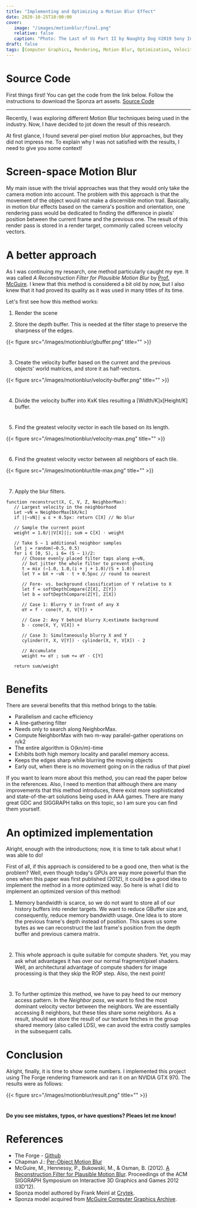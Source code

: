 ```yaml
---
title: "Implementing and Optimizing a Motion Blur Effect"
date: 2020-10-25T10:00:00
cover:
   image: "/images/motionblur/final.png"
   relative: false
   caption: "Photo: The Last of Us Part II by Naughty Dog ©2019 Sony Interactive Entertainment."
draft: false
tags: [Computer Graphics, Rendering, Motion Blur, Optimization, Velocity Buffer]
---
```


# Source Code
First things first! You can get the code from the link below. Follow the instructions to download the Sponza art assets. 
[Source Code](https://github.com/AminAliari/motion-blur)

---

Recently, I was exploring different Motion Blur techniques being used in the industry. Now, I have decided to jot down the result of this research.

At first glance, I found several per-pixel motion blur approaches, but they did not impress me. To explain why I was not satisfied with the results, I need to give you some context!

# Screen-space Motion Blur
My main issue with the trivial approaches was that they would only take the camera motion into account. The problem with this approach is that the movement of the object would not make a discernible motion trail. Basically, in motion blur effects based on the camera's position and orientation, one rendering pass would be dedicated to finding the difference in pixels' position between the current frame and the previous one. The result of this render pass is stored in a render target, commonly called screen velocity vectors.

# A better approach
As I was continuing my research, one method particularly caught my eye. It was called *A Reconstruction Filter for Plausible Motion Blur* by [Prof. McGuire](https://casual-effects.com/research/McGuire2012Blur/index.html). I knew that this method is considered a bit old by now, but I also knew that it had proved its quality as it was used in many titles of its time.

Let's first see how this method works:

1. Render the scene

2. Store the depth buffer. This is needed at the filter stage to preserve the sharpness of the edges.

{{< figure src="/images/motionblur/gbuffer.png" title="" >}}

#

3. Create the velocity buffer based on the current and the previous objects' world matrices, and store it as half-vectors.

{{< figure src="/images/motionblur/velocity-buffer.png" title="" >}}

#

4. Divide the velocity buffer into KxK tiles resulting a [Width/K]x[Height/K] buffer.

#

5. Find the greatest velocity vector in each tile based on its length.

{{< figure src="/images/motionblur/velocity-max.png" title="" >}}

#

6. Find the greatest velocity vector between all neighbors of each tile.

{{< figure src="/images/motionblur/tile-max.png" title="" >}}

#

7. Apply the blur filters.

```
function reconstruct(X, C, V, Z, NeighborMax):
   // Largest velocity in the neighborhood
   Let ~vN = NeighborMax[bX/kc]   
   if ||~vN|| ≤ ε + 0.5px: return C[X] // No blur

   // Sample the current point
   weight = 1.0/||V[X]||; sum = C[X] · weight
   
   // Take S − 1 additional neighbor samples
   let j = random(−0.5, 0.5)
   for i ∈ [0, S), i 6= (S − 1)/2:
      // Choose evenly placed filter taps along ±~vN,
      // but jitter the whole filter to prevent ghosting
      t = mix (−1.0, 1.0,(i + j + 1.0)/(S + 1.0))
      let Y = bX + ~vN · t + 0.5pxc // round to nearest

      // Fore- vs. background classification of Y relative to X
      let f = softDepthCompare(Z[X], Z[Y])
      let b = softDepthCompare(Z[Y], Z[X])

      // Case 1: Blurry Y in front of any X
      αY = f · cone(Y, X, V[Y]) +

      // Case 2: Any Y behind blurry X;estimate background
      b · cone(X, Y, V[X]) +

      // Case 3: Simultaneously blurry X and Y
      cylinder(Y, X, V[Y]) · cylinder(X, Y, V[X]) · 2

      // Accumulate
      weight += αY ; sum += αY · C[Y]

   return sum/weight
```

# Benefits

There are several benefits that this method brings to the table.

- Parallelism and cache efficiency
- A line-gathering filter
- Needs only to search along NeighborMax.
- Compute NeighborMax with two m-way parallel-gather operations on n/k2
- The entire algorithm is O(kn/m)-time
- Exhibits both high memory locality and parallel memory access.
- Keeps the edges sharp while blurring the moving objects
- Early out, when there is no movement going on in the radius of that pixel

If you want to learn more about this method, you can read the paper below in the references. Also, I need to mention that although there are many improvements that this method introduces, there exist more sophisticated and state-of-the-art solutions being used in AAA games. There are many great GDC and SIGGRAPH talks on this topic, so I am sure you can find them yourself.

####

# An optimized implementation
Alright, enough with the introductions; now, it is time to talk about what I was able to do!

First of all, if this approach is considered to be a good one, then what is the problem? Well, even though today's GPUs are way more powerful than the ones when this paper was first published (2012), it could be a good idea to implement the method in a more optimized way.
So here is what I did to implement an optimized version of this method:

1. Memory bandwidth is scarce, so we do not want to store all of our history buffers into render targets. We want to reduce GBuffer size and, consequently, reduce memory bandwidth usage. One Idea is to store the previous frame's depth instead of position. This saves us some bytes as we can reconstruct the last frame's position from the depth buffer and previous camera matrix.

#

2. This whole approach is quite suitable for compute shaders. Yet, you may ask what advantages it has over our normal fragment/pixel shaders. Well, an architectural advantage of compute shaders for image processing is that they skip the ROP step. Also, the next point!

#

3. To further optimize this method, we have to pay heed to our memory access pattern. In the *Neighbor pass*, we want to find the most dominant velocity vector between the neighbors. We are essentially accessing 8 neighbors, but these tiles share some neighbors. As a result, should we store the result of our texture fetches in the group shared memory (also called LDS), we can avoid the extra costly samples in the subsequent calls.

# Conclusion
Alright, finally, it is time to show some numbers. I implemented this project using The Forge rendering framework and ran it on an NVIDIA GTX 970. The results were as follows:

{{< figure src="/images/motionblur/result.png" title="" >}}

#

**Do you see mistakes, typos, or have questions? Pleaes let me know!**

####

# References
- The Forge - [Github](https://github.com/ConfettiFX/The-Forge)
- Chapman J.: [Per-Object Motion Blur](http://john-chapman-graphics.blogspot.com/2013/01/per-object-motion-blur.html)
- McGuire, M., Hennessy, P., Bukowski, M., & Osman, B. (2012). [A Reconstruction Filter for Plausible Motion Blur](https://casual-effects.com/research/McGuire2012Blur/index.html). Proceedings of the ACM SIGGRAPH Symposium on Interactive 3D Graphics and Games 2012 (I3D’12).
- Sponza model authored by Frank Meinl at [Crytek](https://www.crytek.com).
- Sponza model acquired from [McGuire Computer Graphics Archive](https://casual-effects.com/data).
  
  